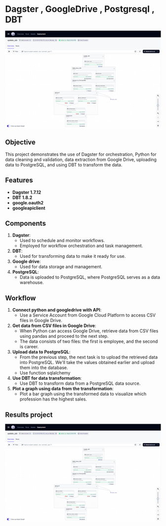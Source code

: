 # Dagster , GoogleDrive , Postgresql , DBT
![Dagster diagram](output/work_flow.png)
## Objective
This project demonstrates the use of Dagster for orchestration, Python for data cleaning and validation, data extraction from Google Drive, uploading data to PostgreSQL, and using DBT to transform the data.

## Features
- **Dagster 1.7.12** 
- **DBT 1.8.2** 
- **google.oauth2**
- **googleapiclient**

## Components
1. **Dagster**:
    - Used to schedule and monitor workflows.
    - Employed for workflow orchestration and task management.
2. **DBT**:
    - Used for transforming data to make it ready for use.
3. **Google drive**:
    - Used for data storage and management.
4. **PostgreSQL**:
    - Data is uploaded to PostgreSQL, where PostgreSQL serves as a data warehouse.

## Workflow
1. **Connect python and googledrive with API**:
    - Use a Service Account from Google Cloud Platform to access CSV files in Google Drive.
2. **Get data from CSV files in Google Drive**:
    - When Python can access Google Drive, retrieve data from CSV files using pandas and proceed to the next step.
    - The data consists of two files: the first is employee, and the second is career.
3. **Upload data to PostgreSQL**:
    - From the previous step, the next task is to upload the retrieved data into PostgreSQL. We'll take the values obtained earlier and upload them into the database.
    - Use function sqlalchemy 
4. **Use DBT for data transformation**:
    - Use DBT to transform data from a PostgreSQL data source.
5. **Plot a graph using data from the transformation**:
    - Plot a bar graph using the transformed data to visualize which profession has the highest sales.


## Results project
![Dagster workspace](output/work_flow.png)